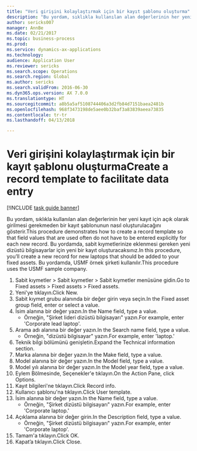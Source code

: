 ```yaml
--- 
title: "Veri girişini kolaylaştırmak için bir kayıt şablonu oluşturma"
description: "Bu yordam, sıklıkla kullanılan alan değerlerinin her yeni kayıt için açık olarak girilmesi gerekmeden bir kayıt şablonunun nasıl oluşturulacağını gösterir."
author: sericks007
manager: AnnBe
ms.date: 02/21/2017
ms.topic: business-process
ms.prod: 
ms.service: dynamics-ax-applications
ms.technology: 
audience: Application User
ms.reviewer: sericks
ms.search.scope: Operations
ms.search.region: Global
ms.author: sericks
ms.search.validFrom: 2016-06-30
ms.dyn365.ops.version: AX 7.0.0
ms.translationtype: HT
ms.sourcegitcommit: a8b5a5af5108744406a3d2fb84d7151baea2481b
ms.openlocfilehash: 968f3473198de5aee0b32baf3a83839aeea73835
ms.contentlocale: tr-tr
ms.lasthandoff: 04/13/2018

---
```

# <a name="create-a-record-template-to-facilitate-data-entry"></a><span data-ttu-id="37c3d-103">Veri girişini kolaylaştırmak için bir kayıt şablonu oluşturma</span><span class="sxs-lookup"><span data-stu-id="37c3d-103">Create a record template to facilitate data entry</span></span>

[!INCLUDE [task guide banner](../../includes/task-guide-banner.md)]

<span data-ttu-id="37c3d-104">Bu yordam, sıklıkla kullanılan alan değerlerinin her yeni kayıt için açık olarak girilmesi gerekmeden bir kayıt şablonunun nasıl oluşturulacağını gösterir.</span><span class="sxs-lookup"><span data-stu-id="37c3d-104">This procedure demonstrates how to create a record template so that field values that are used often do not have to be entered explicitly for each new record.</span></span> <span data-ttu-id="37c3d-105">Bu yordamda, sabit kıymetlerinize eklenmesi gereken yeni dizüstü bilgisayarlar için yeni bir kayıt oluşturacaksınız.</span><span class="sxs-lookup"><span data-stu-id="37c3d-105">In this procedure, you’ll create a new record for new laptops that should be added to your fixed assets.</span></span> <span data-ttu-id="37c3d-106">Bu yordamda, USMF örnek şirketi kullanılır.</span><span class="sxs-lookup"><span data-stu-id="37c3d-106">This procedure uses the USMF sample company.</span></span>

1. <span data-ttu-id="37c3d-107">Sabit kıymetler > Sabit kıymetler > Sabit kıymetler menüsüne gidin.</span><span class="sxs-lookup"><span data-stu-id="37c3d-107">Go to Fixed assets > Fixed assets > Fixed assets.</span></span>
2. <span data-ttu-id="37c3d-108">Yeni'ye tıklayın.</span><span class="sxs-lookup"><span data-stu-id="37c3d-108">Click New.</span></span>
3. <span data-ttu-id="37c3d-109">Sabit kıymet grubu alanında bir değer girin veya seçin.</span><span class="sxs-lookup"><span data-stu-id="37c3d-109">In the Fixed asset group field, enter or select a value.</span></span>
4. <span data-ttu-id="37c3d-110">İsim alanına bir değer yazın.</span><span class="sxs-lookup"><span data-stu-id="37c3d-110">In the Name field, type a value.</span></span>
    * <span data-ttu-id="37c3d-111">Örneğin, "Şirket lideri dizüstü bilgisayarı" yazın.</span><span class="sxs-lookup"><span data-stu-id="37c3d-111">For example, enter 'Corporate lead laptop'.</span></span>  
5. <span data-ttu-id="37c3d-112">Arama adı alanına bir değer yazın.</span><span class="sxs-lookup"><span data-stu-id="37c3d-112">In the Search name field, type a value.</span></span>
    * <span data-ttu-id="37c3d-113">Örneğin, "dizüstü bilgisayar" yazın.</span><span class="sxs-lookup"><span data-stu-id="37c3d-113">For example, enter 'laptop.'</span></span>  
6. <span data-ttu-id="37c3d-114">Teknik bilgi bölümünü genişletin.</span><span class="sxs-lookup"><span data-stu-id="37c3d-114">Expand the Technical information section.</span></span>
7. <span data-ttu-id="37c3d-115">Marka alanına bir değer yazın.</span><span class="sxs-lookup"><span data-stu-id="37c3d-115">In the Make field, type a value.</span></span>
8. <span data-ttu-id="37c3d-116">Model alanına bir değer yazın.</span><span class="sxs-lookup"><span data-stu-id="37c3d-116">In the Model field, type a value.</span></span>
9. <span data-ttu-id="37c3d-117">Model yılı alanına bir değer yazın.</span><span class="sxs-lookup"><span data-stu-id="37c3d-117">In the Model year field, type a value.</span></span>
10. <span data-ttu-id="37c3d-118">Eylem Bölmesinde, Seçenekler'e tıklayın.</span><span class="sxs-lookup"><span data-stu-id="37c3d-118">On the Action Pane, click Options.</span></span>
11. <span data-ttu-id="37c3d-119">Kayıt bilgileri'ne tıklayın.</span><span class="sxs-lookup"><span data-stu-id="37c3d-119">Click Record info.</span></span>
12. <span data-ttu-id="37c3d-120">Kullanıcı şablonu'na tıklayın.</span><span class="sxs-lookup"><span data-stu-id="37c3d-120">Click User template.</span></span>
13. <span data-ttu-id="37c3d-121">İsim alanına bir değer yazın.</span><span class="sxs-lookup"><span data-stu-id="37c3d-121">In the Name field, type a value.</span></span>
    * <span data-ttu-id="37c3d-122">Örneğin, "Şirket dizüstü bilgisayarı" yazın.</span><span class="sxs-lookup"><span data-stu-id="37c3d-122">For example, enter 'Corporate laptop.'</span></span>  
14. <span data-ttu-id="37c3d-123">Açıklama alanına bir değer girin.</span><span class="sxs-lookup"><span data-stu-id="37c3d-123">In the Description field, type a value.</span></span>
    * <span data-ttu-id="37c3d-124">Örneğin, "Şirket dizüstü bilgisayarı" yazın.</span><span class="sxs-lookup"><span data-stu-id="37c3d-124">For example, enter 'Corporate laptop'.</span></span>  
15. <span data-ttu-id="37c3d-125">Tamam'a tıklayın.</span><span class="sxs-lookup"><span data-stu-id="37c3d-125">Click OK.</span></span>
16. <span data-ttu-id="37c3d-126">Kapat’a tıklayın.</span><span class="sxs-lookup"><span data-stu-id="37c3d-126">Click Close.</span></span>


